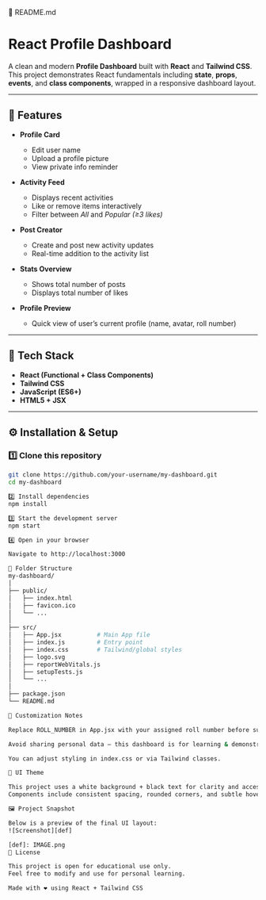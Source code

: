 📝 README.md
# React Profile Dashboard

A clean and modern **Profile Dashboard** built with **React** and **Tailwind CSS**.  
This project demonstrates React fundamentals including **state**, **props**, **events**, and **class components**, wrapped in a responsive dashboard layout.

---

## 🚀 Features

- **Profile Card**
  - Edit user name  
  - Upload a profile picture  
  - View private info reminder

- **Activity Feed**
  - Displays recent activities  
  - Like or remove items interactively  
  - Filter between *All* and *Popular (≥3 likes)*  

- **Post Creator**
  - Create and post new activity updates  
  - Real-time addition to the activity list  

- **Stats Overview**
  - Shows total number of posts  
  - Displays total number of likes  

- **Profile Preview**
  - Quick view of user’s current profile (name, avatar, roll number)

---

## 🧠 Tech Stack

- **React (Functional + Class Components)**
- **Tailwind CSS**
- **JavaScript (ES6+)**
- **HTML5 + JSX**

---

## ⚙️ Installation & Setup

### 1️⃣ Clone this repository
```bash
git clone https://github.com/your-username/my-dashboard.git
cd my-dashboard

2️⃣ Install dependencies
npm install

3️⃣ Start the development server
npm start

4️⃣ Open in your browser

Navigate to http://localhost:3000

📁 Folder Structure
my-dashboard/
│
├── public/
│   ├── index.html
│   ├── favicon.ico
│   └── ...
│
├── src/
│   ├── App.jsx          # Main App file
│   ├── index.js         # Entry point
│   ├── index.css        # Tailwind/global styles
│   ├── logo.svg
│   ├── reportWebVitals.js
│   ├── setupTests.js
│   └── ...
│
├── package.json
└── README.md

🧩 Customization Notes

Replace ROLL_NUMBER in App.jsx with your assigned roll number before submission.

Avoid sharing personal data — this dashboard is for learning & demonstration purposes only.

You can adjust styling in index.css or via Tailwind classes.

🧼 UI Theme

This project uses a white background + black text for clarity and accessibility.
Components include consistent spacing, rounded corners, and subtle hover transitions for a modern dashboard look.

🖼️ Project Snapshot

Below is a preview of the final UI layout:
![Screenshot][def]

[def]: IMAGE.png
🪪 License

This project is open for educational use only.
Feel free to modify and use for personal learning.

Made with ❤️ using React + Tailwind CSS